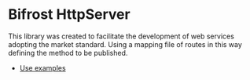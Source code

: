 # Bifrost HttpServer

   This library was created to facilitate the development of web services adopting 
   the market standard. Using a mapping file of routes in this way defining the 
   method to be published.
   
* [Use examples]
```sh

```

[Use examples]: <samples/>